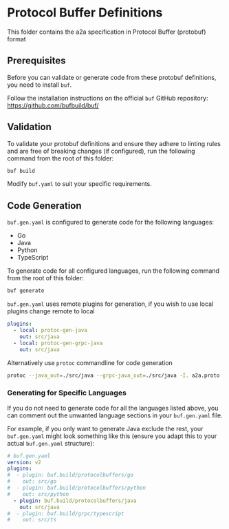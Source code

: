 # Protocol Buffer Definitions

This folder contains the a2a specification in Protocol Buffer (protobuf) format

## Prerequisites

Before you can validate or generate code from these protobuf definitions, you need to install `buf`.

Follow the installation instructions on the official `buf` GitHub repository:
<https://github.com/bufbuild/buf/>

## Validation

To validate your protobuf definitions and ensure they adhere to linting rules and are free of breaking changes (if configured), run the following command from the root of this folder:

```sh
buf build
```

Modify `buf.yaml` to suit your specific requirements.

## Code Generation

`buf.gen.yaml` is configured to generate code for the following languages:

- Go
- Java
- Python
- TypeScript

To generate code for all configured languages, run the following command from the root of this folder:

```sh
buf generate
```

`buf.gen.yaml` uses remote plugins for generation, if you wish to use local plugins change remote to local

```yaml
plugins:
  - local: protoc-gen-java
    out: src/java
  - local: protoc-gen-grpc-java
    out: src/java
```

Alternatively use `protoc` commandline for code generation

```bash
protoc --java_out=./src/java --grpc-java_out=./src/java -I. a2a.proto
```

### Generating for Specific Languages

If you do not need to generate code for all the languages listed above, you can comment out the unwanted language sections in your `buf.gen.yaml` file.

For example, if you only want to generate Java exclude the rest, your `buf.gen.yaml` might look something like this (ensure you adapt this to your actual `buf.gen.yaml` structure):

```yaml
# buf.gen.yaml
version: v2
plugins:
#  - plugin: buf.build/protocolbuffers/go
#    out: src/go
#  - plugin: buf.build/protocolbuffers/python
#    out: src/python
  - plugin: buf.build/protocolbuffers/java
    out: src/java
#  - plugin: buf.build/grpc/typescript
#    out: src/ts
```